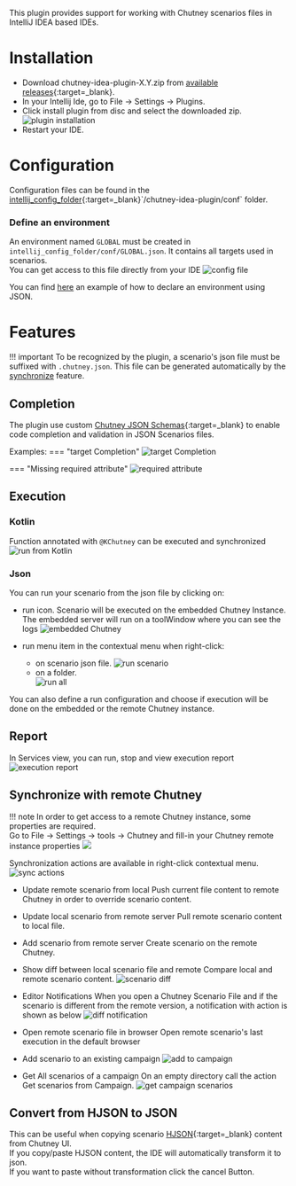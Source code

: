 <!--
  ~ SPDX-FileCopyrightText: 2017-2024 Enedis
  ~
  ~ SPDX-License-Identifier: Apache-2.0
  ~
-->

This plugin provides support for working with Chutney scenarios files in IntelliJ IDEA based IDEs.
# Installation

* Download chutney-idea-plugin-X.Y.zip from [available releases](https://github.com/chutney-testing/chutney-idea-plugin/releases){:target=_blank}.
* In your Intellij Ide, go to File -> Settings -> Plugins.
* Click install plugin from disc and select the downloaded zip.
  ![plugin installation](../img/idea_plugin/install-plugin.gif)
* Restart your IDE.



# Configuration
Configuration files can be found in the [intellij_config_folder](https://intellij-support.jetbrains.com/hc/en-us/articles/206544519-Directories-used-by-the-IDE-to-store-settings-caches-plugins-and-logs#:~:text=Configuration%20(idea.config.path)%3A%20%25APPDATA%25%5CJetBrains%5CIntelliJIdea2022.2){:target=_blank}`/chutney-idea-plugin/conf` folder.
### Define an environment
An environment named `GLOBAL` must be created in `intellij_config_folder/conf/GLOBAL.json`. It contains all targets used in scenarios. </br>
You can get access to this file directly from your IDE
![config file](../img/idea_plugin/config_file.png)

You can find [here](/getting_started/write/#define-your-test-environment-alternative) an example of how to declare an environment using JSON.

# Features
!!! important
    To be recognized by the plugin, a scenario's json file must be suffixed with `.chutney.json`.
    This file can be generated automatically by the [synchronize](/installation/ci_cd/scenario_sync/) feature.

## Completion
The plugin use custom [Chutney JSON Schemas](https://github.com/chutney-testing/chutney-idea-plugin/blob/2.1/src/main/resources/chutney-v2.schema.json){:target=_blank} to enable code completion and validation in JSON Scenarios files.

Examples:
=== "target Completion"
    ![target Completion](../img/idea_plugin/target_completion.png)

=== "Missing required attribute"
    ![required attribute](../img/idea_plugin/required_attribute.png)

## Execution
### Kotlin
Function annotated with `@KChutney` can be executed and synchronized
![run from Kotlin](../img/idea_plugin/run_kotlin.png)

### Json
You can run your scenario from the json file by clicking on:
 
* run icon. Scenario will be executed on the embedded Chutney Instance.
 The embedded server will run on a toolWindow where you can see the logs
  ![embedded Chutney](../img/idea_plugin/local_server.png)
* run menu item in the contextual menu when right-click:

    - on scenario json file.
      ![run scenario](../img/idea_plugin/run_scenario.png)
    - on a folder. <br>
      ![run all](../img/idea_plugin/run_scenarios.png)

You can also define a run configuration and choose if execution will be done on the embedded or the remote Chutney instance.

## Report
In Services view, you can run, stop and view execution report
![execution report](../img/idea_plugin/exec_report.gif)

## Synchronize with remote Chutney
!!! note
    In order to get access to a remote Chutney instance, some properties are required. </br>
    Go to File -> Settings -> tools -> Chutney and fill-in your Chutney remote instance properties
    ![](../img/idea_plugin/remote_conf.png)

Synchronization actions are available in right-click contextual menu.
![sync actions](../img/idea_plugin/sync_actions.png)

* Update remote scenario from local
  Push current file content to remote Chutney in order to override scenario content.
* Update local scenario from remote server
  Pull remote scenario content to local file.  

* Add scenario from remote server
    Create scenario on the remote Chutney.

* Show diff between local scenario file and remote
  Compare local and remote scenario content.
  ![scenario diff](../img/idea_plugin/scenario_diff.png)

* Editor Notifications
  When you open a Chutney Scenario File and if the scenario is different from the remote version, a notification with action is shown as below
 ![diff notification](../img/idea_plugin/diff_notif.png)

* Open remote scenario file in browser
  Open remote scenario's last execution in the default browser

* Add scenario to an existing campaign
  ![add to campaign](../img/idea_plugin/add_to_campaign.png)

* Get All scenarios of a campaign
  On an empty directory call the action Get scenarios from Campaign.
  ![get campaign scenarios](../img/idea_plugin/get_campaign_scenarios.png)

## Convert from HJSON to JSON
This can be useful when copying scenario [HJSON](https://hjson.github.io/){:target=_blank} content from Chutney UI.</br>
If you copy/paste HJSON content, the IDE will automatically transform it to json.</br>
If you want to paste without transformation click the cancel Button.

